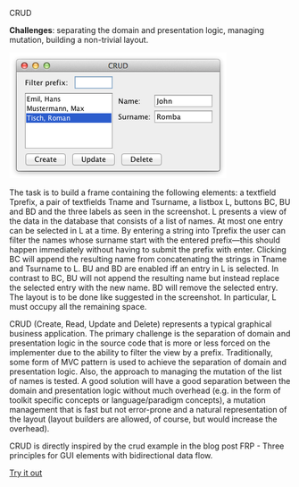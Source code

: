 CRUD

**Challenges**: separating the domain and presentation logic, managing 
mutation, building a non-trivial layout.

![Image of crud](crud.png)

The task is to build a frame containing the following elements: a textfield 
Tprefix, a pair of textfields Tname and Tsurname, a listbox L, buttons BC, BU
 and BD and the three labels as seen in the screenshot. L presents a view of 
 the data in the database that consists of a list of names. At most one entry 
 can be selected in L at a time. By entering a string into Tprefix the user can 
 filter the names whose surname start with the entered prefix—this should 
 happen immediately without having to submit the prefix with enter. 
 Clicking BC will append the resulting name from concatenating the strings 
 in Tname and Tsurname to L. BU and BD are enabled iff an entry in L is 
 selected. In contrast to BC, BU will not append the resulting name but 
 instead replace the selected entry with the new name. BD will remove the 
 selected entry. The layout is to be done like suggested in the screenshot. 
 In particular, L must occupy all the remaining space.

CRUD (Create, Read, Update and Delete) represents a typical graphical 
business application. The primary challenge is the separation of domain 
and presentation logic in the source code that is more or less forced on the 
implementer due to the ability to filter the view by a prefix. Traditionally, 
some form of MVC pattern is used to achieve the separation of domain and 
presentation logic. Also, the approach to managing the mutation of the list 
of names is tested. A good solution will have a good separation between the 
domain and presentation logic without much overhead (e.g. in the form of 
toolkit specific concepts or language/paradigm concepts), a mutation 
management that is fast but not error-prone and a natural representation 
of the layout (layout builders are allowed, of course, but would increase the 
overhead).

CRUD is directly inspired by the crud example in the blog post FRP - Three 
principles for GUI elements with bidirectional data flow.

[Try it out](src/Crud.elm)
